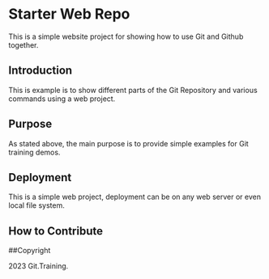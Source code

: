# Starter Web Repo

This is a simple website project for showing how to use Git and Github together.

## Introduction

This is example is to show different parts of the Git Repository and various commands using a web project.

## Purpose

As stated above, the main purpose is to provide simple examples for Git training demos.

## Deployment

This is a simple web project, deployment can be on any web server or even local file system.

## How to Contribute

##Copyright

2023 Git.Training.